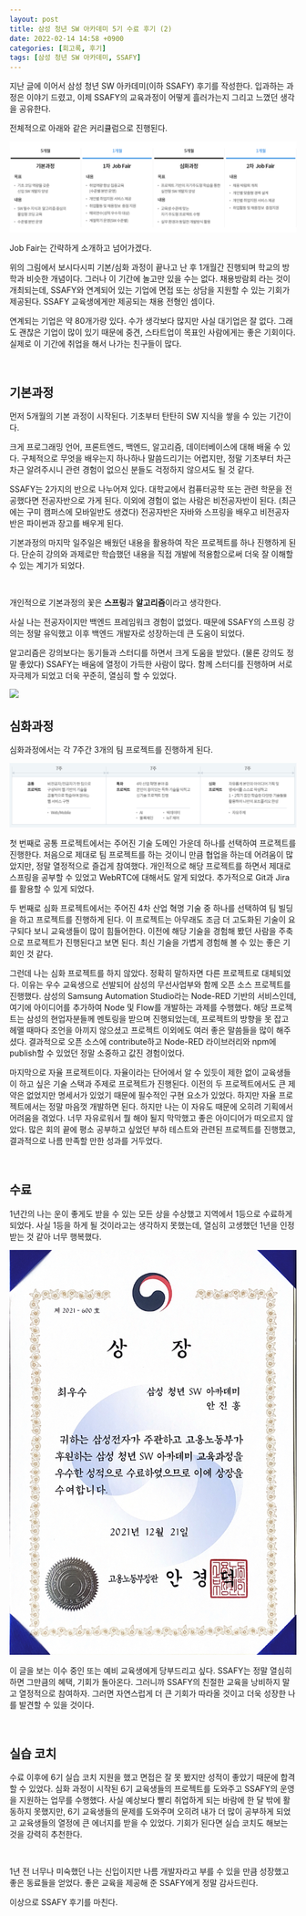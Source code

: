 ```yaml
---
layout: post
title: 삼성 청년 SW 아카데미 5기 수료 후기 (2)
date: 2022-02-14 14:58 +0900
categories: [회고록, 후기]
tags: [삼성 청년 SW 아카데미, SSAFY]
---
```




지난 글에 이어서 삼성 청년 SW 아카데미(이하 SSAFY) 후기를 작성한다. 입과하는 과정은 이야기 드렸고, 이제 SSAFY의 교육과정이 어떻게 흘러가는지 그리고 느꼈던 생각을 공유한다.

전체적으로 아래와 같은 커리큘럼으로 진행된다. 

![ssafy](/assets/img/ssafy1.png)

Job Fair는 간략하게 소개하고 넘어가겠다. 

위의 그림에서 보시다시피 기본/심화 과정이 끝나고 난 후 1개월간 진행되며 학교의 방학과 비슷한 개념이다. 그러나 이 기간에 놀고만 있을 수는 없다. 채용방람회 라는 것이 개최되는데, SSAFY와 연계되어 있는 기업에 면접 또는 상담을 지원할 수 있는 기회가 제공된다. SSAFY 교육생에게만 제공되는 채용 전형인 셈이다. 

연계되는 기업은 약 80개가량 있다. 수가 생각보다 많지만 사실 대기업은 잘 없다. 그래도 괜찮은 기업이 많이 있기 때문에 중견, 스타트업이 목표인 사람에게는 좋은 기회이다. 실제로 이 기간에 취업을 해서 나가는 친구들이 많다.

<br>

## 기본과정

먼저 5개월의 기본 과정이 시작된다. 기초부터 탄탄히 SW 지식을 쌓을 수 있는 기간이다. 

크게 프로그래밍 언어, 프론트엔드, 백엔드, 알고리즘, 데이터베이스에 대해 배울 수 있다. 구체적으로 무엇을 배우는지 하나하나 말씀드리기는 어렵지만, 정말 기초부터 차근차근 알려주시니 관련 경험이 없으신 분들도 걱정하지 않으셔도 될 것 같다.

SSAFY는 2가지의 반으로 나누어져 있다. 대학교에서 컴퓨터공학 또는 관련 학문을 전공했다면 전공자반으로 가게 된다. 이외에 경험이 없는 사람은 비전공자반이 된다. (최근에는 구미 캠퍼스에 모바일반도 생겼다) 전공자반은 자바와 스프링을 배우고 비전공자반은 파이썬과 장고를 배우게 된다. 

기본과정의 마지막 일주일은 배웠던 내용을 활용하여 작은 프로젝트를 하나 진행하게 된다. 단순히 강의와 과제로만 학습했던 내용을 직접 개발에 적용함으로써 더욱 잘 이해할 수 있는 계기가 되었다.

<br>

개인적으로 기본과정의 꽃은 **스프링**과 **알고리즘**이라고 생각한다.

사실 나는 전공자이지만 백엔드 프레임워크 경험이 없었다. 때문에 SSAFY의 스프링 강의는 정말 유익했고 이후 백엔드 개발자로 성장하는데 큰 도움이 되었다. 

알고리즘은 강의보다는 동기들과 스터디를 하면서 크게 도움을 받았다. (물론 강의도 정말 좋았다) SSAFY는 배움에 열정이 가득한 사람이 많다. 함께 스터디를 진행하며 서로 자극제가 되었고 더욱 꾸준히, 열심히 할 수 있었다.

<img src="http://mazassumnida.wtf/api/generate_badge?boj=heung"/>

<br>

## 심화과정

심화과정에서는 각 7주간 3개의 팀 프로젝트를 진행하게 된다.

![ssafy](/assets/img/ssafy2.png)

첫 번째로 공통 프로젝트에서는 주어진 기술 도메인 가운데 하나를 선택하여 프로젝트를 진행한다. 처음으로 제대로 팀 프로젝트를 하는 것이니 만큼 협업을 하는데 어려움이 많았지만, 정말 열정적으로 즐겁게 참여했다. 개인적으로 해당 프로젝트를 하면서 제대로 스프링을 공부할 수 있었고 WebRTC에 대해서도 알게 되었다. 추가적으로 Git과 Jira를 활용할 수 있게 되었다.

두 번째로 심화 프로젝트에서는 주어진 4차 산업 혁명 기술 중 하나를 선택하여 팀 빌딩을 하고 프로젝트를 진행하게 된다. 이 프로젝트는 아무래도 조금 더 고도화된 기술이 요구되다 보니 교육생들이 많이 힘들어한다. 이전에 해당 기술을 경험해 봤던 사람을 주축으로 프로젝트가 진행된다고 보면 된다. 최신 기술을 가볍게 경험해 볼 수 있는 좋은 기회인 것 같다. 

그런데 나는 심화 프로젝트를 하지 않았다. 정확히 말하자면 다른 프로젝트로 대체되었다. 이유는 우수 교육생으로 선발되어 삼성의 무선사업부와 함께 오픈 소스 프로젝트를 진행했다. 삼성의 Samsung Automation Studio라는 Node-RED 기반의 서비스인데, 여기에 아이디어를 추가하여 Node 및 Flow를 개발하는 과제를 수행했다. 해당 프로젝트는 삼성의 현업자분들께 멘토링을 받으며 진행되었는데, 프로젝트의 방향을 못 잡고 헤맬 때마다 조언을 아끼지 않으셨고 프로젝트 이외에도 여러 좋은 말씀들을 많이 해주셨다. 결과적으로 오픈 소스에 contribute하고 Node-RED 라이브러리와 npm에 publish할 수 있었던 정말 소중하고 값진 경험이었다.

마지막으로 자율 프로젝트이다. 자율이라는 단어에서 알 수 있듯이 제한 없이 교육생들이 하고 싶은 기술 스택과 주제로 프로젝트가 진행된다. 이전의 두 프로젝트에서도 큰 제약은 없었지만 명세서가 있었기 때문에 필수적인 구현 요소가 있었다. 하지만 자율 프로젝트에서는 정말 마음껏 개발하면 된다. 하지만 나는 이 자유도 때문에 오히려 기획에서 어려움을 겪었다. 너무 자유로워서 뭘 해야 될지 막막했고 좋은 아이디어가 떠오르지 않았다. 많은 회의 끝에 평소 공부하고 싶었던 부하 테스트와 관련된 프로젝트를 진행했고, 결과적으로 나름 만족할 만한 성과를 거두었다. 

<br>

## 수료

1년간의 나는 운이 좋게도 받을 수 있는 모든 상을 수상했고 지역에서 1등으로 수료하게 되었다. 사실 1등을 하게 될 것이라고는 생각하지 못했는데, 열심히 고생했던 1년을 인정받는 것 같아 너무 행복했다.

![ssafy](/assets/img/ssafy3.jpg)

이 글을 보는 이수 중인 또는 예비 교육생에게 당부드리고 싶다. SSAFY는 정말 열심히 하면 그만큼의 혜택, 기회가 돌아온다. 그러니까 SSAFY의 친절한 교육을 낭비하지 말고 열정적으로 참여하자. 그러면 자연스럽게 더 큰 기회가 따라올 것이고 더욱 성장한 나를 발견할 수 있을 것이다. 

<br>

## 실습 코치

수료 이후에 6기 실습 코치 지원을 했고 면접은 잘 못 봤지만 성적이 좋았기 때문에 합격할 수 있었다. 심화 과정이 시작된 6기 교육생들의 프로젝트를 도와주고 SSAFY의 운영을 지원하는 업무를 수행했다. 사실 예상보다 빨리 취업하게 되는 바람에 한 달 밖에 활동하지 못했지만, 6기 교육생들의 문제를 도와주며 오히려 내가 더 많이 공부하게 되었고 교육생들의 열정에 큰 에너지를 받을 수 있었다. 기회가 된다면 실습 코치도 해보는 것을 강력히 추천한다.

<br>

1년 전 너무나 미숙했던 나는 신입이지만 나름 개발자라고 부를 수 있을 만큼 성장했고 좋은 동료들을 얻었다. 좋은 교육을 제공해 준 SSAFY에게 정말 감사드린다. 

이상으로 SSAFY 후기를 마친다.
